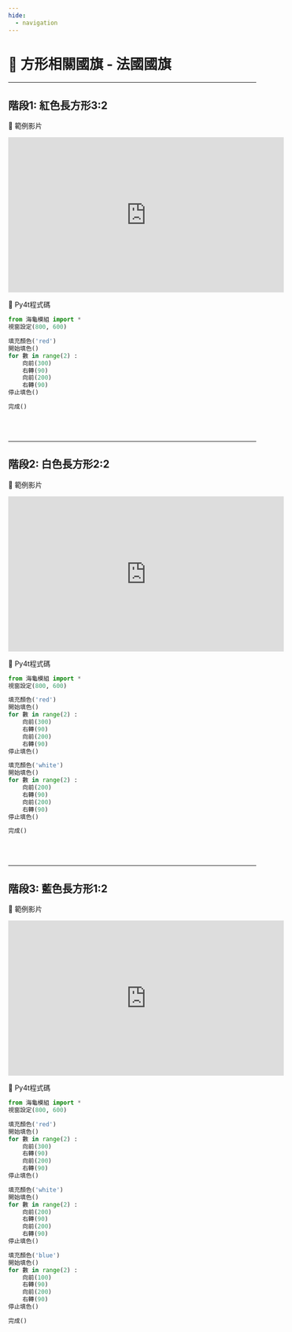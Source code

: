 ```yaml
---
hide:
  - navigation
---
```


# 🔰 方形相關國旗 - 法國國旗

--------------

## 階段1: 紅色長方形3:2

🎦 範例影片

<iframe width="560" height="315" src="https://www.youtube.com/embed/jSS289nWjdQ?start=2&amp;end=192" frameborder="0" allow="accelerometer; autoplay; encrypted-media; gyroscope; picture-in-picture" allowfullscreen></iframe>

📄 Py4t程式碼

```python
from 海龜模組 import *
視窗設定(800, 600)

填充顏色('red')
開始填色()
for 數 in range(2) :
    向前(300)
    右轉(90)
    向前(200)
    右轉(90)    
停止填色()

完成()
```

<br/><br/>

--------------

## 階段2: 白色長方形2:2

🎦 範例影片

<iframe width="560" height="315" src="https://www.youtube.com/embed/jSS289nWjdQ?start=194&amp;end=255" frameborder="0" allow="accelerometer; autoplay; encrypted-media; gyroscope; picture-in-picture" allowfullscreen></iframe>


📄 Py4t程式碼

```python
from 海龜模組 import *
視窗設定(800, 600)

填充顏色('red')
開始填色()
for 數 in range(2) :
    向前(300)
    右轉(90)
    向前(200)
    右轉(90)    
停止填色()

填充顏色('white')
開始填色()
for 數 in range(2) :
    向前(200)
    右轉(90)
    向前(200)
    右轉(90)    
停止填色()

完成()
```

<br/><br/>

--------------


## 階段3: 藍色長方形1:2

🎦 範例影片

<iframe width="560" height="315" src="https://www.youtube.com/embed/jSS289nWjdQ?start=257&amp;end=325" frameborder="0" allow="accelerometer; autoplay; encrypted-media; gyroscope; picture-in-picture" allowfullscreen></iframe>


📄 Py4t程式碼

```python
from 海龜模組 import *
視窗設定(800, 600)

填充顏色('red')
開始填色()
for 數 in range(2) :
    向前(300)
    右轉(90)
    向前(200)
    右轉(90)    
停止填色()

填充顏色('white')
開始填色()
for 數 in range(2) :
    向前(200)
    右轉(90)
    向前(200)
    右轉(90)    
停止填色()

填充顏色('blue')
開始填色()
for 數 in range(2) :
    向前(100)
    右轉(90)
    向前(200)
    右轉(90)    
停止填色()

完成()

```


